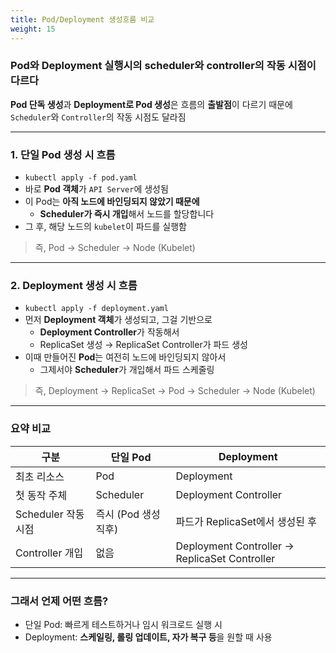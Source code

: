 ```yaml
---
title: Pod/Deployment 생성흐름 비교
weight: 15
---
```

### Pod와 Deployment 실행시의 scheduler와 controller의 작동 시점이 다르다
**Pod 단독 생성**과 **Deployment로 Pod 생성**은 흐름의 **출발점**이 다르기 때문에  
`Scheduler`와 `Controller`의 작동 시점도 달라짐

---

### 1. **단일 Pod 생성** 시 흐름

- `kubectl apply -f pod.yaml`
- 바로 **Pod 객체**가 `API Server`에 생성됨
- 이 Pod는 **아직 노드에 바인딩되지 않았기 때문에**
  -  **Scheduler가 즉시 개입**해서 노드를 할당합니다
- 그 후, 해당 노드의 `kubelet`이 파드를 실행함

>  즉, Pod → Scheduler → Node (Kubelet)

---

### 2. **Deployment 생성** 시 흐름

- `kubectl apply -f deployment.yaml`
- 먼저 **Deployment 객체**가 생성되고, 그걸 기반으로
  - **Deployment Controller**가 작동해서
  - ReplicaSet 생성 → ReplicaSet Controller가 파드 생성
- 이때 만들어진 **Pod**는 여전히 노드에 바인딩되지 않아서
  -  그제서야 **Scheduler**가 개입해서 파드 스케줄링

>  즉, Deployment → ReplicaSet → Pod → Scheduler → Node (Kubelet)

---

###  요약 비교

| 구분 | 단일 Pod | Deployment |
|------|-----------|------------|
| 최초 리소스 | Pod | Deployment |
| 첫 동작 주체 | Scheduler | Deployment Controller |
| Scheduler 작동 시점 | 즉시 (Pod 생성 직후) | 파드가 ReplicaSet에서 생성된 후 |
| Controller 개입 | 없음 | Deployment Controller → ReplicaSet Controller |

---

###  그래서 언제 어떤 흐름?

- 단일 Pod: 빠르게 테스트하거나 임시 워크로드 실행 시
- Deployment: **스케일링, 롤링 업데이트, 자가 복구 등**을 원할 때 사용
